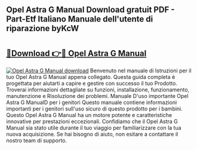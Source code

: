 ## Opel Astra G Manual Download gratuit PDF - Part-Etf Italiano Manuale dell'utente di riparazione byKcW

# <h2><a href="http://df94jp5.blite.top/?on=Opel+Astra+G+Manual">🔗Download 👉🔴 Opel Astra G Manual</a></h2>

[![Opel Astra G Manual download](https://i.imgur.com/lujVjoI.png)](http://df94jp5.blite.top/?on=Opel+Astra+G+Manual)
Benvenuto nel manuale di Istruzioni per il tuo Opel Astra G Manual appena collegato. Questa guida completa è progettata per aiutarti a capire e gestire con successo il tuo Prodotto. Troverai informazioni dettagliate su funzioni, installazione, funzionamento, manutenzione e Risoluzione dei problemi. Manuale D'uso importante Opel Astra G ManualD per i genitori Questo manuale contiene informazioni importanti per i genitori sull'uso sicuro di questo prodotto per i bambini. Questo Opel Astra G Manual ha un motore potente e caratteristiche innovative per prestazioni eccezionali. Confidiamo che il Opel Astra G Manual sia stato utile durante il tuo viaggio per familiarizzare con la tua nuova acquisizione. Se hai bisogno di aiuto, non esitare a contattare il nostro team di supporto.
